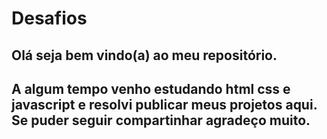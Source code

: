 # Desafios
<h2>Olá seja bem vindo(a) ao meu repositório.<h2>
 <p>A algum tempo venho estudando html css e javascript e resolvi publicar meus projetos aqui. Se puder seguir compartinhar agradeço muito.</p>




